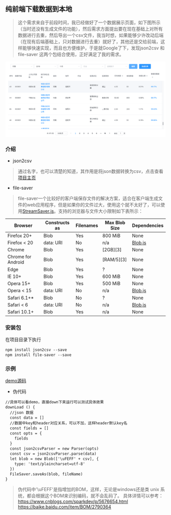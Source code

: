 ## 纯前端下载数据到本地
> 这个需求来自于前段时间，我已经做好了一个数据展示页面，如下图所示（当时还没有生成文件的功能），然后需求方面提出要在现在基础上对所有数据进行去重，然后导出一个csv文件，我当时想，如果能够少许改动后端（在现有后端基础上，只对数据进行去重）就好了，其他还是交给前端，这样能够快速实现，而且也方便维护，于是就Google了下，发现json2csv 和 file-saver 这两个包结合使用，正好满足了我的需求。

![图一](https://raw.githubusercontent.com/liangpinglk/blog/master/picture/frontend-download-picture/picture.png)
### 介绍
- json2csv
>通过名字，也可以清楚的知道，其作用是将json数据转换为csv，点击查看[项目主页](https://www.npmjs.com/package/json2csv)
- file-saver
>file-saver一个比较好的客户端保存文件的解决方案，适合在客户端生成文件的web应用程序，但是如果你的文件过大，使用这个就不太好了，可以使用[StreamSaver.js](https://github.com/jimmywarting/StreamSaver.js)。支持的浏览器与文件大小限制如下表所示：

| Browser        | Constructs as | Filenames    | Max Blob Size | Dependencies |
| -------------- | ------------- | ------------ | ------------- | ------------ |
| Firefox 20+    | Blob          | Yes          | 800 MiB       | None         |
| Firefox < 20   | data: URI     | No           | n/a           | [Blob.js](https://github.com/eligrey/Blob.js) |
| Chrome         | Blob          | Yes          | [2GB][3]      | None         |
| Chrome for Android | Blob      | Yes          | [RAM/5][3]    | None         |
| Edge           | Blob          | Yes          | ?             | None         |
| IE 10+         | Blob          | Yes          | 600 MiB       | None         |
| Opera 15+      | Blob          | Yes          | 500 MiB       | None         |
| Opera < 15     | data: URI     | No           | n/a           | [Blob.js](https://github.com/eligrey/Blob.js) |
| Safari 6.1+*   | Blob          | No           | ?             | None         |
| Safari < 6     | data: URI     | No           | n/a           | [Blob.js](https://github.com/eligrey/Blob.js) |
| Safari 10.1+   | Blob          | Yes          | n/a           | None         |

### 安装包
在项目目录下执行
```shell
npm install json2csv --save
npm install file-saver --save
```
### 示例
[demo源码](https://raw.githubusercontent.com/liangpinglk/blog/master/demo/frontend_download)
- 伪代码
```
//具体可以看demo，直接down下来运行可以测试具体效果
downLoad () {
  //json 数据
  const data = []
  //数据中key和header对应关系，可以不加，这样header默认key名
  const fields = []
  const opts = {
	fields
  }
  const json2csvParser = new Parser(opts)
  const csv = json2csvParser.parse(data)
  let blob = new Blob(['\uFEFF' + csv], {
	type: 'text/plaincharset=utf-8'
  })
  FileSaver.saveAs(blob, fileName)
}
```
>伪代码中'\uFEFF'是指增加的BOM，这样，无论是windows还是类 unix 系统，都会根据这个BOM来识别编码，就不会乱码了。
 具体详情可以参考：https://www.cnblogs.com/sparkdev/p/5676654.html
 https://baike.baidu.com/item/BOM/2790364
